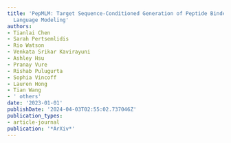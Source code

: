 ```yaml
---
title: 'PepMLM: Target Sequence-Conditioned Generation of Peptide Binders via Masked
  Language Modeling'
authors:
- Tianlai Chen
- Sarah Pertsemlidis
- Rio Watson
- Venkata Srikar Kavirayuni
- Ashley Hsu
- Pranay Vure
- Rishab Pulugurta
- Sophia Vincoff
- Lauren Hong
- Tian Wang
- ' others'
date: '2023-01-01'
publishDate: '2024-04-03T02:55:02.737046Z'
publication_types:
- article-journal
publication: '*ArXiv*'
---
```

